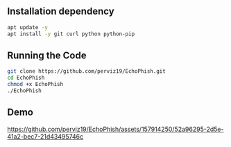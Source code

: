 
   
## Installation dependency
```bash
apt update -y
apt install -y git curl python python-pip 
```
## Running the Code
```bash
git clone https://github.com/perviz19/EchoPhish.git
cd EchoPhish
chmod +x EchoPhish
./EchoPhish
```
## Demo

https://github.com/perviz19/EchoPhish/assets/157914250/52a96295-2d5e-41a2-bec7-21d43495746c




